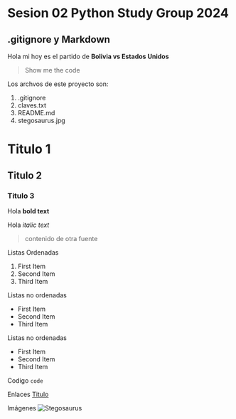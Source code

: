 # Sesion 02 Python Study Group 2024
## .gitignore y Markdown

Hola mi hoy es el partido de **Bolivia vs Estados Unidos**

> Show me the code

Los archvos de este proyecto son:
1. .gitignore
2. claves.txt
3. README.md
4. stegosaurus.jpg

# Titulo 1
## Titulo 2
### Titulo 3

Hola **bold text**

Hola *italic text*

>contenido de otra fuente

Listas Ordenadas
1. First Item
2. Second Item
3. Third Item

Listas no ordenadas
- First Item
- Second Item
- Third Item

Listas no ordenadas
* First Item
* Second Item
* Third Item

Codigo
`code`

Enlaces
[Titulo](https://miruta.com)

Imágenes
![Stegosaurus](stegosaurus.jpg)
